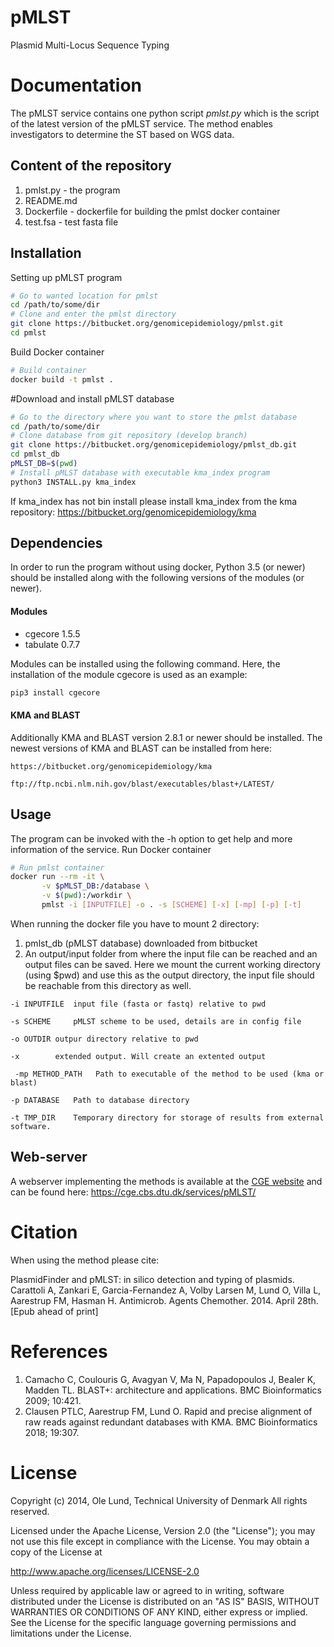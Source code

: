 pMLST
===================

Plasmid Multi-Locus Sequence Typing


Documentation
=============

The pMLST service contains one python script *pmlst.py* which is the script of the latest
version of the pMLST service. The method enables investigators to determine the ST based on WGS data.

## Content of the repository
1. pmlst.py     - the program
2. README.md
3. Dockerfile   - dockerfile for building the pmlst docker container
4. test.fsa     - test fasta file


## Installation

Setting up pMLST program
```bash
# Go to wanted location for pmlst
cd /path/to/some/dir
# Clone and enter the pmlst directory
git clone https://bitbucket.org/genomicepidemiology/pmlst.git
cd pmlst
```

Build Docker container
```bash
# Build container
docker build -t pmlst .
```

#Download and install pMLST database
```bash
# Go to the directory where you want to store the pmlst database
cd /path/to/some/dir
# Clone database from git repository (develop branch)
git clone https://bitbucket.org/genomicepidemiology/pmlst_db.git
cd pmlst_db
pMLST_DB=$(pwd)
# Install pMLST database with executable kma_index program
python3 INSTALL.py kma_index
```

If kma_index has not bin install please install kma_index from the kma repository:
https://bitbucket.org/genomicepidemiology/kma

## Dependencies
In order to run the program without using docker, Python 3.5 (or newer) should be installed along with the following versions of the modules (or newer).

#### Modules
- cgecore 1.5.5
- tabulate 0.7.7

Modules can be installed using the following command. Here, the installation of the module cgecore is used as an example:
```bash
pip3 install cgecore
```
#### KMA and BLAST
Additionally KMA and BLAST version 2.8.1 or newer should be installed.
The newest versions of KMA and BLAST can be installed from here:
```url
https://bitbucket.org/genomicepidemiology/kma
```

```url
ftp://ftp.ncbi.nlm.nih.gov/blast/executables/blast+/LATEST/
```

## Usage

The program can be invoked with the -h option to get help and more information of the service.
Run Docker container


```bash
# Run pmlst container
docker run --rm -it \
       -v $pMLST_DB:/database \
       -v $(pwd):/workdir \
       pmlst -i [INPUTFILE] -o . -s [SCHEME] [-x] [-mp] [-p] [-t]
```

When running the docker file you have to mount 2 directory: 
 1. pmlst_db (pMLST database) downloaded from bitbucket
 2. An output/input folder from where the input file can be reached and an output files can be saved. 
Here we mount the current working directory (using $pwd) and use this as the output directory, 
the input file should be reachable from this directory as well.
 
` -i INPUTFILE	input file (fasta or fastq) relative to pwd `

` -s SCHEME 	pMLST scheme to be used, details are in config file `

` -o OUTDIR	outpur directory relative to pwd `

` -x 		extended output. Will create an extented output `

` -mp METHOD_PATH	Path to executable of the method to be used (kma or blast)`

` -p DATABASE	Path to database directory `

` -t TMP_DIR	Temporary directory for storage of results from external software. `


## Web-server

A webserver implementing the methods is available at the [CGE website](http://www.genomicepidemiology.org/) and can be found here:
https://cge.cbs.dtu.dk/services/pMLST/

Citation
=======

When using the method please cite:

PlasmidFinder and pMLST: in silico detection and typing of plasmids.
Carattoli A, Zankari E, Garcia-Fernandez A, Volby Larsen M, Lund O, Villa L, Aarestrup FM, Hasman H.
Antimicrob. Agents Chemother. 2014. April 28th.
[Epub ahead of print]

References
=======

1. Camacho C, Coulouris G, Avagyan V, Ma N, Papadopoulos J, Bealer K, Madden TL. BLAST+: architecture and applications. BMC Bioinformatics 2009; 10:421. 
2. Clausen PTLC, Aarestrup FM, Lund O. Rapid and precise alignment of raw reads against redundant databases with KMA. BMC Bioinformatics 2018; 19:307. 

License
=======

Copyright (c) 2014, Ole Lund, Technical University of Denmark
All rights reserved.

Licensed under the Apache License, Version 2.0 (the "License");
you may not use this file except in compliance with the License.
You may obtain a copy of the License at

   http://www.apache.org/licenses/LICENSE-2.0

Unless required by applicable law or agreed to in writing, software
distributed under the License is distributed on an "AS IS" BASIS,
WITHOUT WARRANTIES OR CONDITIONS OF ANY KIND, either express or implied.
See the License for the specific language governing permissions and
limitations under the License.

